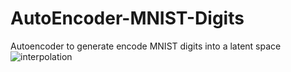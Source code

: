 # AutoEncoder-MNIST-Digits
Autoencoder to generate encode MNIST digits into a latent space
![interpolation](https://github.com/ChaitanyaKatti/AutoEncoder-MNIST-Digits/assets/96473570/32972636-977a-4042-b257-ebe3b5a4cdcb)
